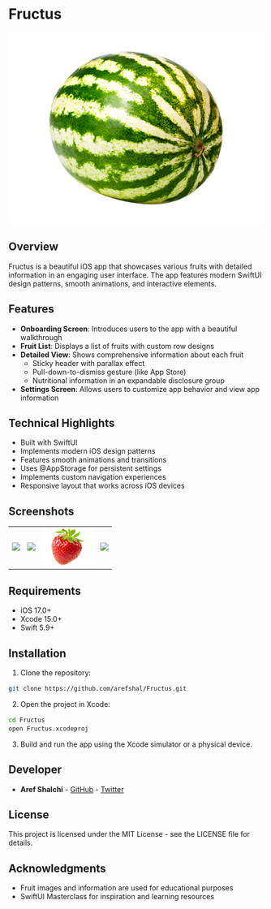 # Fructus

![Fructus App Banner](https://raw.githubusercontent.com/arefshal/Fructus/main/Fructus/Assets.xcassets/Fruits/watermelon.imageset/watermelon.png)

## Overview

Fructus is a beautiful iOS app that showcases various fruits with detailed information in an engaging user interface. The app features modern SwiftUI design patterns, smooth animations, and interactive elements.

## Features

- **Onboarding Screen**: Introduces users to the app with a beautiful walkthrough
- **Fruit List**: Displays a list of fruits with custom row designs
- **Detailed View**: Shows comprehensive information about each fruit
  - Sticky header with parallax effect
  - Pull-down-to-dismiss gesture (like App Store)
  - Nutritional information in an expandable disclosure group
- **Settings Screen**: Allows users to customize app behavior and view app information

## Technical Highlights

- Built with SwiftUI
- Implements modern iOS design patterns
- Features smooth animations and transitions
- Uses @AppStorage for persistent settings
- Implements custom navigation experiences
- Responsive layout that works across iOS devices

## Screenshots

<table>
  <tr>
    <td>
      <img src="https://github.com/user-attachments/assets/9560aff0-c1af-45c3-aa02-5be157e00f2a" width="100" />
    </td>
    <td>
      <img src="https://github.com/user-attachments/assets/aff85b45-085d-4939-8391-746a625cfe15" width="100" />
    </td>
    <td>
      <img src="https://raw.githubusercontent.com/arefshal/Fructus/main/Fructus/Assets.xcassets/Fruits/strawberry.imageset/strawberry.png" width="100" />
    </td>
    <td>
      <img src="https://github.com/user-attachments/assets/457669f5-331e-4415-bf16-9c758023f1f3" width="100" />
    </td>
  </tr>
</table>

## Requirements

- iOS 17.0+
- Xcode 15.0+
- Swift 5.9+

## Installation

1. Clone the repository:
```bash
git clone https://github.com/arefshal/Fructus.git
```

2. Open the project in Xcode:
```bash
cd Fructus
open Fructus.xcodeproj
```

3. Build and run the app using the Xcode simulator or a physical device.

## Developer

- **Aref Shalchi** - [GitHub](https://github.com/arefshal) - [Twitter](https://twitter.com/arefshalchi)

## License

This project is licensed under the MIT License - see the LICENSE file for details.

## Acknowledgments

- Fruit images and information are used for educational purposes
- SwiftUI Masterclass for inspiration and learning resources
